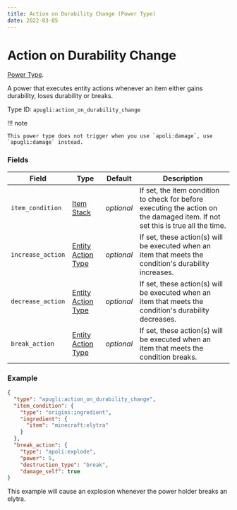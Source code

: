 ```yaml
---
title: Action on Durability Change (Power Type)
date: 2022-03-05
---
```


# Action on Durability Change

[Power Type](../power_types.md).

A power that executes entity actions whenever an item either gains durability, loses durability or breaks.

Type ID: `apugli:action_on_durability_change`

!!! note

    This power type does not trigger when you use `apoli:damage`, use `apugli:damage` instead.

### Fields

Field  | Type | Default | Description
-------|------|---------|-------------
`item_condition` | [Item Stack](https://origins.readthedocs.io/en/latest/types/data_types/item_stack/) | *optional* | If set, the item condition to check for before executing the action on the damaged item. If not set this is true all the time.
`increase_action` | [Entity Action Type](https://origins.readthedocs.io/en/latest/types/entity_action_types) | *optional* | If set, these action(s) will be executed when an item that meets the condition's durability increases.
`decrease_action` | [Entity Action Type](https://origins.readthedocs.io/en/latest/types/entity_action_types) | *optional* | If set, these action(s) will be executed when an item that meets the condition's durability decreases.
`break_action` | [Entity Action Type](https://origins.readthedocs.io/en/latest/types/entity_action_types) | *optional* | If set, these action(s) will be executed when an item that meets the condition breaks.

### Example
```json
{
  "type": "apugli:action_on_durability_change",
  "item_condition": {
    "type": "origins:ingredient",
    "ingredient": {
      "item": "minecraft:elytra"
    }
  },
  "break_action": {
    "type": "apoli:explode",
    "power": 5,
    "destruction_type": "break",
    "damage_self": true
}
```
This example will cause an explosion whenever the power holder breaks an elytra.